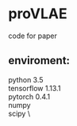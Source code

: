 # proVLAE

code for paper

## enviroment:
python 3.5 \
tensorflow 1.13.1 \
pytorch 0.4.1 \
numpy \
scipy \
